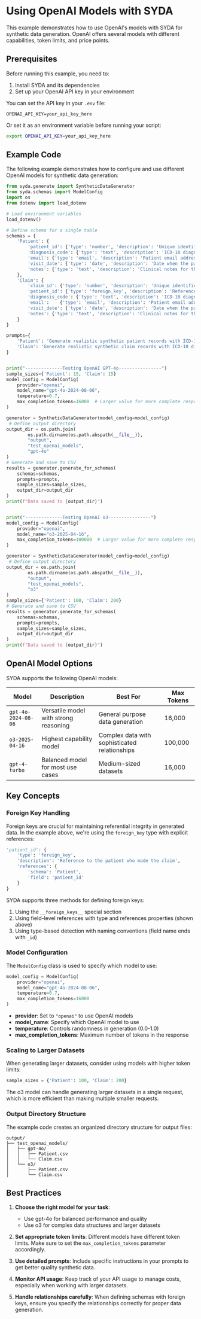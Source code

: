 # Using OpenAI Models with SYDA

This example demonstrates how to use OpenAI's models with SYDA for synthetic data generation. OpenAI offers several models with different capabilities, token limits, and price points.

## Prerequisites

Before running this example, you need to:

1. Install SYDA and its dependencies
2. Set up your OpenAI API key in your environment

You can set the API key in your `.env` file:

```
OPENAI_API_KEY=your_api_key_here
```

Or set it as an environment variable before running your script:

```bash
export OPENAI_API_KEY=your_api_key_here
```

## Example Code

The following example demonstrates how to configure and use different OpenAI models for synthetic data generation:

```python
from syda.generate import SyntheticDataGenerator
from syda.schemas import ModelConfig
import os
from dotenv import load_dotenv

# Load environment variables
load_dotenv()

# Define schema for a single table
schemas = {
    'Patient': {
        'patient_id': {'type': 'number', 'description': 'Unique identifier for the patient'},
        'diagnosis_code': {'type': 'text', 'description': 'ICD-10 diagnosis code'},
        'email': {'type': 'email', 'description': 'Patient email address used for communication'},
        'visit_date': {'type': 'date', 'description': 'Date when the patient visited the clinic'},
        'notes': {'type': 'text', 'description': 'Clinical notes for the patient visit'}
    },
    'Claim': {
        'claim_id': {'type': 'number', 'description': 'Unique identifier for the claim'},
        'patient_id': {'type': 'foreign_key', 'description': 'Reference to the patient who made the claim', 'references': {'schema': 'Patient', 'field': 'patient_id'}},
        'diagnosis_code': {'type': 'text', 'description': 'ICD-10 diagnosis code'},
        'email':    {'type': 'email', 'description': 'Patient email address used for communication'},
        'visit_date': {'type': 'date', 'description': 'Date when the patient visited the clinic'},
        'notes': {'type': 'text', 'description': 'Clinical notes for the patient visit'}
    }
}

prompts={
    'Patient': 'Generate realistic synthetic patient records with ICD-10 diagnosis codes, emails, visit dates, and clinical notes.', 
    'Claim': 'Generate realistic synthetic claim records with ICD-10 diagnosis codes, emails, visit dates, and clinical notes.'
}


print("--------------Testing OpenAI GPT-4o----------------")
sample_sizes={'Patient': 15, 'Claim': 15}
model_config = ModelConfig(
    provider="openai",
    model_name="gpt-4o-2024-08-06",
    temperature=0.7,
    max_completion_tokens=16000  # Larger value for more complete responses
)

generator = SyntheticDataGenerator(model_config=model_config)
 # Define output directory
output_dir = os.path.join(
        os.path.dirname(os.path.abspath(__file__)), 
        "output", 
        "test_openai_models", 
        "gpt-4o"
)
# Generate and save to CSV
results = generator.generate_for_schemas(
    schemas=schemas,
    prompts=prompts,
    sample_sizes=sample_sizes,
    output_dir=output_dir
)
print(f"Data saved to {output_dir}")


print("--------------Testing OpenAI o3----------------")
model_config = ModelConfig(
    provider="openai",
    model_name="o3-2025-04-16",
    max_completion_tokens=100000  # Larger value for more complete responses
)

generator = SyntheticDataGenerator(model_config=model_config)
 # Define output directory
output_dir = os.path.join(
        os.path.dirname(os.path.abspath(__file__)), 
        "output", 
        "test_openai_models", 
        "o3"
)
sample_sizes={'Patient': 100, 'Claim': 200}
# Generate and save to CSV
results = generator.generate_for_schemas(
    schemas=schemas,
    prompts=prompts,
    sample_sizes=sample_sizes,
    output_dir=output_dir
)
print(f"Data saved to {output_dir}")
```

## OpenAI Model Options

SYDA supports the following OpenAI models:

| Model | Description | Best For | Max Tokens |
|-------|-------------|----------|------------|
| `gpt-4o-2024-08-06` | Versatile model with strong reasoning | General purpose data generation | 16,000 |
| `o3-2025-04-16` | Highest capability model | Complex data with sophisticated relationships | 100,000 |
| `gpt-4-turbo` | Balanced model for most use cases | Medium-sized datasets | 16,000 |

## Key Concepts

### Foreign Key Handling

Foreign keys are crucial for maintaining referential integrity in generated data. In the example above, we're using the `foreign_key` type with explicit references:

```python
'patient_id': {
    'type': 'foreign_key',
    'description': 'Reference to the patient who made the claim',
    'references': {
        'schema': 'Patient', 
        'field': 'patient_id'
    }
}
```

SYDA supports three methods for defining foreign keys:
1. Using the `__foreign_keys__` special section
2. Using field-level references with type and references properties (shown above)
3. Using type-based detection with naming conventions (field name ends with `_id`)

### Model Configuration

The `ModelConfig` class is used to specify which model to use:

```python
model_config = ModelConfig(
    provider="openai",
    model_name="gpt-4o-2024-08-06",
    temperature=0.7,
    max_completion_tokens=16000
)
```

- **provider**: Set to `"openai"` to use OpenAI models
- **model_name**: Specify which OpenAI model to use
- **temperature**: Controls randomness in generation (0.0-1.0)
- **max_completion_tokens**: Maximum number of tokens in the response

### Scaling to Larger Datasets

When generating larger datasets, consider using models with higher token limits:

```python
sample_sizes = {'Patient': 100, 'Claim': 200}
```

The o3 model can handle generating larger datasets in a single request, which is more efficient than making multiple smaller requests.

### Output Directory Structure

The example code creates an organized directory structure for output files:

```
output/
├── test_openai_models/
│   ├── gpt-4o/
│   │   ├── Patient.csv
│   │   └── Claim.csv
│   └── o3/
│       ├── Patient.csv
│       └── Claim.csv
```

## Best Practices

1. **Choose the right model for your task**: 
   - Use gpt-4o for balanced performance and quality
   - Use o3 for complex data structures and larger datasets

2. **Set appropriate token limits**: Different models have different token limits. Make sure to set the `max_completion_tokens` parameter accordingly.

3. **Use detailed prompts**: Include specific instructions in your prompts to get better quality synthetic data.

4. **Monitor API usage**: Keep track of your API usage to manage costs, especially when working with larger datasets.

5. **Handle relationships carefully**: When defining schemas with foreign keys, ensure you specify the relationships correctly for proper data generation.
